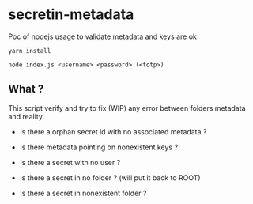 # secretin-metadata
Poc of nodejs usage to validate metadata and keys are ok

`yarn install`

`node index.js <username> <password> (<totp>)`

## What ?

This script verify and try to fix (WIP) any error between folders metadata and reality.

* Is there a orphan secret id with no associated metadata ?

* Is there metadata pointing on nonexistent keys ?

* Is there a secret with no user ?

* Is there a secret in no folder ? (will put it back to ROOT)

* Is there a secret in nonexistent folder ?
